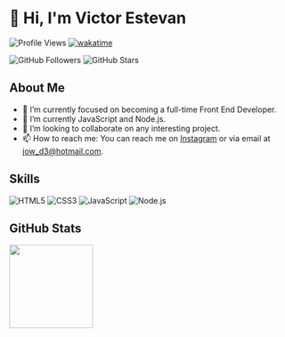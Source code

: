 # 👋 Hi, I'm Victor Estevan

![Profile Views](https://komarev.com/ghpvc/?username=jow320&color=blue)
[![wakatime](https://wakatime.com/badge/user/55fbac74-0403-4125-b232-af012801154c.svg)](https://wakatime.com/@55fbac74-0403-4125-b232-af012801154c) 

![GitHub Followers](https://img.shields.io/github/followers/jow320?label=Followers&style=social)
![GitHub Stars](https://img.shields.io/github/stars/jow320?label=Stars&style=social)

## About Me

- 👀 I’m currently focused on becoming a full-time Front End Developer.
- 🌱 I’m currently JavaScript and Node.js.
- 💞️ I’m looking to collaborate on any interesting project.
- 📫 How to reach me: You can reach me on [Instagram](https://instagram.com/jow320) or via email at [jow_d3@hotmail.com](mailto:jow_d3@hotmail.com).

## Skills

![HTML5](https://img.shields.io/badge/HTML5-E34F26?style=for-the-badge&logo=html5&logoColor=white)
![CSS3](https://img.shields.io/badge/CSS3-1572B6?style=for-the-badge&logo=css3&logoColor=white)
![JavaScript](https://img.shields.io/badge/JavaScript-F7DF1E?style=for-the-badge&logo=javascript&logoColor=black)
![Node.js](https://img.shields.io/badge/Node.js-339933?style=for-the-badge&logo=nodedotjs&logoColor=white)

## GitHub Stats

<img height="150em" src="https://github-readme-stats.vercel.app/api/top-langs/?username=jow320&theme=vue-dark&layout=compact" />

<!---
jow320/jow320 is a ✨ special ✨ repository because its `README.md` (this file) appears on your GitHub profile.
You can click the Preview link to take a look at your changes.
-- -> 

